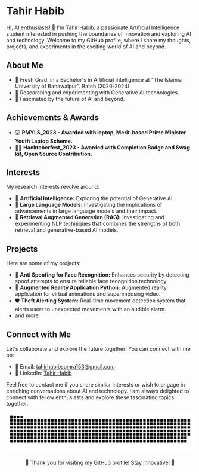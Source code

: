 <!-- Your Name -->
# Tahir Habib

<!-- Introduction -->

Hi, AI enthusiasts! 👋 I'm Tahir Habib, a passionate Artificial Intelligence student interested in pushing the boundaries of innovation and exploring AI and technology. Welcome to my GitHub profile, where I share my thoughts, projects, and experiments in the exciting world of AI and beyond.

<!-- About Me -->
## About Me

- 🧠 Fresh Grad. in a Bachelor's in Artificial Intelligence at "The Islamia University of Bahawalpur". Batch (2020-2024) 
- 🔬 Researching and experimenting with Generative AI technologies.
- 🚀 Fascinated by the future of AI and beyond.

<!-- Achievements & Awards -->
## Achievements & Awards

- 💻 **PMYLS_2023 - Awarded with laptop, Merit-based Prime Minister Youth Laptop Scheme.**
- 👨‍💻 **Hacktoberfest_2023 - Awarded with Completion Badge and Swag kit, Open Source Contribution.**

<!-- Interests -->
## Interests

My research interests revolve around:

- 🤖 **Artificial Intelligence:** Exploring the potential of Generative AI.
- 🌌 **Large Language Models:** Investigating the implications of advancements in large language models and their impact.
- 🧩 **Retrieval Augmented Generation (RAG):** Investigating and experimenting NLP techniques that combines the strengths of both retrieval and generative-based AI models.

<!-- Projects -->
## Projects

Here are some of my projects:

- 🤖 **Anti Spoofing for Face Recognition:** Enhances security by detecting spoof attempts to ensure reliable face recognition technology.
- 🥽 **Augmented Reality Application Python:** Augmented reality application for virtual animations and superimposing video.
- 🛡️ **Theft Alerting System:** Real-time movement detection system that alerts users to unexpected movements with an audible alarm.
- and more.

<!-- Connect with Me -->
## Connect with Me

Let's collaborate and explore the future together! You can connect with me on:

- 📧 Email: [tahirhabibsumra153@gmail.com](mailto:tahirhabibsumra153@gmail.com)
- 💼 LinkedIn: [Tahir Habib](https://www.linkedin.com/in/tahirhabib153)

Feel free to contact me if you share similar interests or wish to engage in enriching conversations about AI and technology. I am always delighted to connect with fellow enthusiasts and explore these fascinating topics together.

<!--- snake -->
<div align="center">
  <img  src="https://github.com/1999AZZAR/1999AZZAR/blob/readme/resources/img/grid-snake.svg"
       alt="snake" /></a>
</div>
<!-- Footer -->

<p align="center">
  🌟 Thank you for visiting my GitHub profile! Stay innovative! 🌟
</p>

